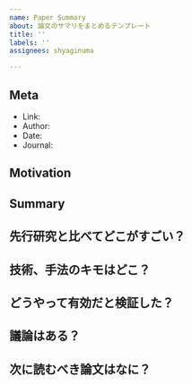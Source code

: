 ```yaml
---
name: Paper Summary
about: 論文のサマリをまとめるテンプレート
title: ''
labels: ''
assignees: shyaginuma

---
```


## Meta
 
* Link: 
* Author: 
* Date: 
* Journal: 

## Motivation
<!-- この文献に何を期待しているのか -->


## Summary
<!-- どんなものか、著者がやりたかったものは何か -->


## 先行研究と比べてどこがすごい？


## 技術、手法のキモはどこ？


## どうやって有効だと検証した？


## 議論はある？


## 次に読むべき論文はなに？

